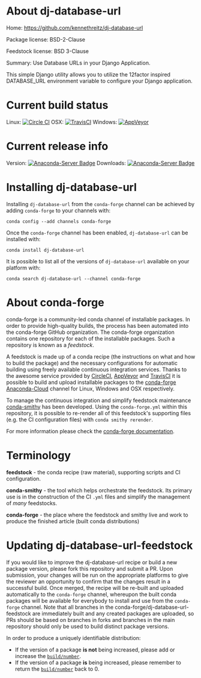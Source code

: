 About dj-database-url
=====================

Home: https://github.com/kennethreitz/dj-database-url

Package license: BSD-2-Clause

Feedstock license: BSD 3-Clause

Summary: Use Database URLs in your Django Application.

This simple Django utility allows you to utilize the 12factor inspired
DATABASE_URL environment variable to configure your Django application.


Current build status
====================

Linux: [![Circle CI](https://circleci.com/gh/conda-forge/dj-database-url-feedstock.svg?style=shield)](https://circleci.com/gh/conda-forge/dj-database-url-feedstock)
OSX: [![TravisCI](https://travis-ci.org/conda-forge/dj-database-url-feedstock.svg?branch=master)](https://travis-ci.org/conda-forge/dj-database-url-feedstock)
Windows: [![AppVeyor](https://ci.appveyor.com/api/projects/status/github/conda-forge/dj-database-url-feedstock?svg=True)](https://ci.appveyor.com/project/conda-forge/dj-database-url-feedstock/branch/master)

Current release info
====================
Version: [![Anaconda-Server Badge](https://anaconda.org/conda-forge/dj-database-url/badges/version.svg)](https://anaconda.org/conda-forge/dj-database-url)
Downloads: [![Anaconda-Server Badge](https://anaconda.org/conda-forge/dj-database-url/badges/downloads.svg)](https://anaconda.org/conda-forge/dj-database-url)

Installing dj-database-url
==========================

Installing `dj-database-url` from the `conda-forge` channel can be achieved by adding `conda-forge` to your channels with:

```
conda config --add channels conda-forge
```

Once the `conda-forge` channel has been enabled, `dj-database-url` can be installed with:

```
conda install dj-database-url
```

It is possible to list all of the versions of `dj-database-url` available on your platform with:

```
conda search dj-database-url --channel conda-forge
```


About conda-forge
=================

conda-forge is a community-led conda channel of installable packages.
In order to provide high-quality builds, the process has been automated into the
conda-forge GitHub organization. The conda-forge organization contains one repository
for each of the installable packages. Such a repository is known as a *feedstock*.

A feedstock is made up of a conda recipe (the instructions on what and how to build
the package) and the necessary configurations for automatic building using freely
available continuous integration services. Thanks to the awesome service provided by
[CircleCI](https://circleci.com/), [AppVeyor](http://www.appveyor.com/)
and [TravisCI](https://travis-ci.org/) it is possible to build and upload installable
packages to the [conda-forge](https://anaconda.org/conda-forge)
[Anaconda-Cloud](http://docs.anaconda.org/) channel for Linux, Windows and OSX respectively.

To manage the continuous integration and simplify feedstock maintenance
[conda-smithy](http://github.com/conda-forge/conda-smithy) has been developed.
Using the ``conda-forge.yml`` within this repository, it is possible to re-render all of
this feedstock's supporting files (e.g. the CI configuration files) with ``conda smithy rerender``.

For more information please check the [conda-forge documentation](https://conda-forge.org/docs/).

Terminology
===========

**feedstock** - the conda recipe (raw material), supporting scripts and CI configuration.

**conda-smithy** - the tool which helps orchestrate the feedstock.
                   Its primary use is in the construction of the CI ``.yml`` files
                   and simplify the management of *many* feedstocks.

**conda-forge** - the place where the feedstock and smithy live and work to
                  produce the finished article (built conda distributions)


Updating dj-database-url-feedstock
==================================

If you would like to improve the dj-database-url recipe or build a new
package version, please fork this repository and submit a PR. Upon submission,
your changes will be run on the appropriate platforms to give the reviewer an
opportunity to confirm that the changes result in a successful build. Once
merged, the recipe will be re-built and uploaded automatically to the
`conda-forge` channel, whereupon the built conda packages will be available for
everybody to install and use from the `conda-forge` channel.
Note that all branches in the conda-forge/dj-database-url-feedstock are
immediately built and any created packages are uploaded, so PRs should be based
on branches in forks and branches in the main repository should only be used to
build distinct package versions.

In order to produce a uniquely identifiable distribution:
 * If the version of a package **is not** being increased, please add or increase
   the [``build/number``](http://conda.pydata.org/docs/building/meta-yaml.html#build-number-and-string).
 * If the version of a package **is** being increased, please remember to return
   the [``build/number``](http://conda.pydata.org/docs/building/meta-yaml.html#build-number-and-string)
   back to 0.